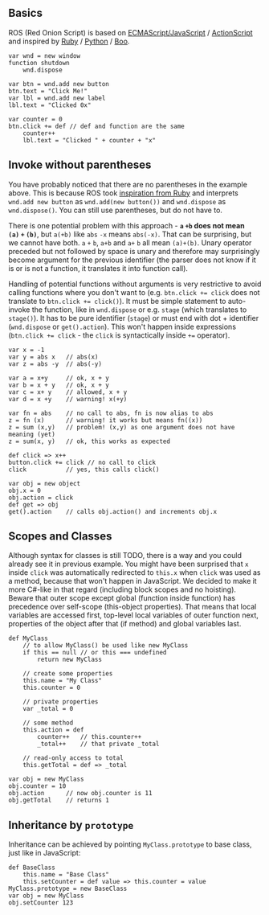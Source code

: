 ﻿## Basics

ROS (Red Onion Script) is based on
[ECMAScript/JavaScript](https://www.ecma-international.org/publications/standards/Ecma-262.htm)
/ [ActionScript](https://en.wikipedia.org/wiki/ActionScript)
and inspired by
[Ruby](https://www.ruby-lang.org/)
/ [Python](https://www.python.org/)
/ [Boo](http://boo-lang.org/).

```
var wnd = new window
function shutdown
    wnd.dispose

var btn = wnd.add new button
btn.text = "Click Me!"
var lbl = wnd.add new label
lbl.text = "Clicked 0x"

var counter = 0
btn.click += def // def and function are the same
    counter++
    lbl.text = "Clicked " + counter + "x"
```

## Invoke without parentheses

You have probably noticed that there are no parentheses in the example above.
This is because ROS took
[inspiration from Ruby](http://ruby-for-beginners.rubymonstas.org/bonus/parentheses.html)
and interprets `wnd.add new button` as `wnd.add(new button())`
and `wnd.dispose` as `wnd.dispose()`. You can still use parentheses, but do not have to.

There is one potential problem with this approach -
**`a`&#160;`+b` does not mean `(a)`&#160;`+`&#160;`(b)`**,
but `a(+b)` like `abs`&#160;`-x` means `abs(-x)`.
That can be surprising, but we cannot have both.
`a`&#160;`+`&#160;`b`, `a+b` and `a+`&#160;`b` all mean `(a)+(b)`.
Unary operator preceded but not followed by space
is unary and therefore may surprisingly become argument for the previous identifier
(the parser does not know if it is or is not a function, it translates it into function call).

Handling of potential functions without arguments is very restrictive
to avoid calling functions where you don't want to (e.g. `btn.click += click`
does not translate to `btn.click += click()`). It must be simple statement
to auto-invoke the function, like in `wnd.dispose` or e.g. `stage`
(which translates to `stage()`). It has to be pure identifier (`stage`)
or must end with dot + identifier (`wnd.dispose` or `get().action`).
This won't happen inside expressions (`btn.click += click` -
the `click` is syntactically inside `+=` operator).

```
var x = -1
var y = abs x   // abs(x)
var z = abs -y  // abs(-y)

var a = x+y     // ok, x + y
var b = x + y   // ok, x + y
var c = x+ y    // allowed, x + y
var d = x +y    // warning! x(+y)

var fn = abs    // no call to abs, fn is now alias to abs
z = fn (x)      // warning! it works but means fn((x))
z = sum (x,y)   // problem! (x,y) as one argument does not have meaning (yet)
z = sum(x, y)   // ok, this works as expected

def click => x++
button.click += click // no call to click
click           // yes, this calls click()

var obj = new object
obj.x = 0
obj.action = click
def get => obj
get().action    // calls obj.action() and increments obj.x
```

## Scopes and Classes

Although syntax for classes is still TODO, there is a way
and you could already see it in previous example.
You might have been surprised that `x` inside `click`
was automatically redirected to `this.x` when `click`
was used as a method, because that won't happen in JavaScript.
We decided to make it more C#-like in that regard
(including block scopes and no hoisting).
Beware that outer scope except global (function inside function)
has precedence over self-scope (this-object properties).
That means that local variables are accessed first,
top-level local variables of outer function next,
properties of the object after that (if method)
and global variables last.

```
def MyClass
    // to allow MyClass() be used like new MyClass
    if this == null // or this === undefined
        return new MyClass

    // create some properties
    this.name = "My Class"
    this.counter = 0

    // private properties
    var _total = 0

    // some method
    this.action = def
        counter++   // this.counter++
        _total++    // that private _total

    // read-only access to total
    this.getTotal = def => _total

var obj = new MyClass
obj.counter = 10
obj.action      // now obj.counter is 11
obj.getTotal    // returns 1
```

## Inheritance by `prototype`

Inheritance can be achieved by pointing `MyClass.prototype` to base class,
just like in JavaScript:

```
def BaseClass
    this.name = "Base Class"
    this.setCounter = def value => this.counter = value
MyClass.prototype = new BaseClass
var obj = new MyClass
obj.setCounter 123
```